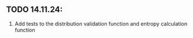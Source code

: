 ## TODO 14.11.24:
1. Add tests to the distribution validation function and entropy calculation function
